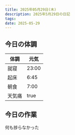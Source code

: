 ```yaml
---
title: 2025年05月29日(木)
description: 2025年5月29日の日記
tags: 
date: 2025-05-29
---
```


## 今日の体調

| 体調  | 元気    |
| --- | ----- |
| 就寝  | 23:00 |
| 起床  | 6:45  |
| 朝食  | 7:00  |
| 天気痛 | true  |

## 今日の作業
何も捗らなかった